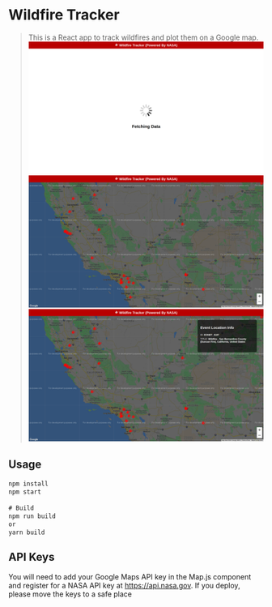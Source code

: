 # Wildfire Tracker

> This is a React app to track wildfires and plot them on a Google map.
![screenshot](https://github.com/prakashjha18/Wildfire-listing/blob/main/public/1.png)
![screenshot](https://github.com/prakashjha18/Wildfire-listing/blob/main/public/2.png)
![screenshot](https://github.com/prakashjha18/Wildfire-listing/blob/main/public/3.png)
## Usage

```
npm install
npm start

# Build
npm run build
or
yarn build
```

## API Keys

You will need to add your Google Maps API key in the Map.js component and register for a NASA API key at https://api.nasa.gov. If you deploy, please move the keys to a safe place
